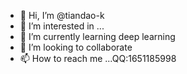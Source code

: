 - 👋 Hi, I’m @tiandao-k
- 👀 I’m interested in ...
- 🌱 I’m currently learning deep learning
- 💞️ I’m looking to collaborate 
- 📫 How to reach me ...QQ:1651185998

<!---
tiandao-k/tiandao-k is a ✨ special ✨ repository because its `README.md` (this file) appears on your GitHub profile.
You can click the Preview link to take a look at your changes.
--->
